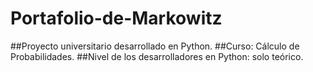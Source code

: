 # Portafolio-de-Markowitz

##Proyecto universitario desarrollado en Python. 
##Curso: Cálculo de Probabilidades.
##Nivel de los desarrolladores en Python: solo teórico.

